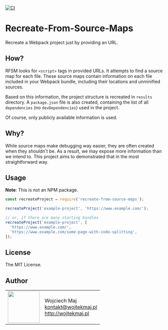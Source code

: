 [![CI](https://github.com/wojtekmaj/recreate-from-source-maps/workflows/CI/badge.svg)](https://github.com/wojtekmaj/recreate-from-source-maps/actions)

# Recreate-From-Source-Maps
Recreate a Webpack project just by providing an URL.

## How?
RFSM looks for `<script>` tags in provided URLs. It attempts to find a source map for each file. These source maps contain information on each file included in your Webpack bundle, including their locations and unminified sources.

Based on this information, the project structure is recreated in `results` directory. A `package.json` file is also created, containing the list of all `dependencies` (no `devDependencies`) used in the project.

Of course, only publicly available information is used.

## Why?
While source maps make debugging way easier, they are often created when they shouldn't be. As a result, we may expose more information than we intend to. This project aims to demonstrated that in the most straightforward way.

## Usage
**Note**: This is not an NPM package.

```js
const recreateProject = require('recreate-from-source-maps');

recreateProject('example-project', 'https://www.example.com/');

// or, if there are many starting bundles
recreateProject('example-project', [
  'https://www.example.com/',
  'https://www.example.com/some-page-with-code-splitting',
]);
```

## License

The MIT License.

## Author

<table>
  <tr>
    <td>
      <img src="https://github.com/wojtekmaj.png?s=100" width="100">
    </td>
    <td>
      Wojciech Maj<br />
      <a href="mailto:kontakt@wojtekmaj.pl">kontakt@wojtekmaj.pl</a><br />
      <a href="http://wojtekmaj.pl">http://wojtekmaj.pl</a>
    </td>
  </tr>
</table>
